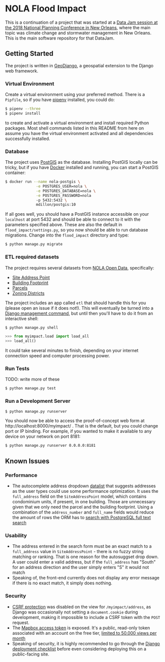 # NOLA Flood Impact

This is a continuation of a project that was started at a [Data Jam session at the 2018 National Planning Conference in New Orleans](https://planning.org/conference/datajam/), where the main topic was climate change and stormwater management in New Orleans. This is the main software repository for that DataJam.

## Getting Started

The project is written in [GeoDjango](https://docs.djangoproject.com/en/2.0/ref/contrib/gis/), a geospatial extension to the Django web framework.

### Virtual Environment

Create a virtual environment using your preferred method. There is a `Pipfile`, so if you have [pipenv](https://docs.pipenv.org/) installed, you could do:

```bash
$ pipenv --three
$ pipenv install
```

to create and activate a virtual environment and install required Python packages. Most shell commands listed in this README from here on assume you have the virtual environment activated and all dependencies successfully installed.

### Database

The project uses [PostGIS](http://postgis.net) as the database. Installing PostGIS locally can be tricky, but if you have [Docker](https://www.docker.com/community-edition) installed and running, you can start a PostGIS container:

```bash
$ docker run --name nola-postgis \
              -e POSTGRES_USER=nola \
              -e POSTGRES_DATABASE=nola \
              -e POSTGRES_PASSWORD=nola
              -p 5432:5432 \
              mdillon/postgis:10
```

If all goes well, you should have a PostGIS instance accessible on your `localhost` at port 5432 and should be able to connect to it with the parameters specified above. These are also the default in `flood_impact/settings.py`, so you now should be able to run database migrations. Change into the `flood_impact` directory and type:

```bash
$ python manage.py migrate
```

### ETL required datasets

The project requires several datasets from [NOLA Open Data](https://data.nola.gov), specifically:

* [Site Address Point](https://data.nola.gov/d/awd4-9fzf)
* [Building Footprint](https://data.nola.gov/d/m3gg-u447)
* [Parcels](https://data.nola.gov/d/4tiv-n7fd)
* [Zoning Districts](https://data.nola.gov/d/25ka-xtj7)

The project includes an app called `etl` that should handle this for you (please open an issue if it does not!). This will eventually be turned into a [Django management command](https://docs.djangoproject.com/en/2.0/howto/custom-management-commands/), but until then you'll have to do it from an interactive shell:

```bash
$ python manage.py shell
```

```python
>>> from myimpact.load import load_all
>>> load_all()
```

It could take several minutes to finish, depending on your internet connection speed and computer processing power.

### Run Tests

TODO: write more of these

```bash
$ python manage.py test
```

### Run a Development Server

```bash
$ python manage.py runserver
```

You should now be able to access the proof-of-concept web form at http://localhost:8000/myimpact/ . That is the default, but you could change port or IP binding. For example, if you wanted to make it available to any device on your network on port 8181:

```bash
$ python manage.py runserver 0.0.0.0:8181
```

## Known Issues

### Performance

* The autocomplete address dropdown [datalist](https://developer.mozilla.org/en-US/docs/Web/HTML/Element/datalist) that suggests addresses as the user types could use some performance optimization. It uses the `full_address` field on the `SiteAddressPoint` model, which contains condominium units, if present, in one building. Those are unnecessary given that we only need the parcel and the building footprint. Using a combination of the `address_number` and `full_name` fields would reduce the amount of rows the ORM has to [search with PostgreSQL full text search](https://docs.djangoproject.com/en/2.0/ref/contrib/postgres/search/) 

### Usability

* The address entered in the search form must be an exact match to a `full_address` value in `SiteAddressPoint` - there is no fuzzy string matching or ranking. That is one reason for the autosuggset drop down. A user could enter a valid address, but if the `full_address` has "South" for an address direction and the user simply enters "S" it would not match
* Speaking of, the front-end currently does not display any error message if there is no exact match, it simply does nothing.

### Security

* [CSRF protection](https://docs.djangoproject.com/en/2.0/ref/csrf/) was disabled on the view for `/myimpact/address`, as Django was occasionally not setting a `document.cookie` during development, making it impossible to include a CSRF token with the `POST` request.
* The [Mapbox access token](https://www.mapbox.com/help/define-access-token/) is exposed. It's a public, read-only token associated with an account on the free tier, [limited to 50,000 views per month](https://www.mapbox.com/pricing/)
* Speaking of security, it is highly recommended to go through the [Django deployment checklist](https://docs.djangoproject.com/en/2.0/howto/deployment/checklist/) before even considering deploying this on a public-facing site.
